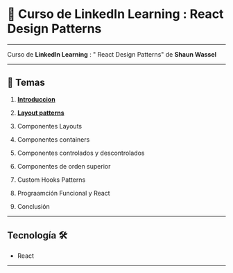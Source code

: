 # :star2: Curso de LinkedIn Learning : React Design Patterns

---

Curso de **LinkedIn Learning** : " React Design Patterns" de **Shaun Wassel**

---

## :book: Temas

1. [**Introduccion**](https://github.com/eugenia1984/react-varios-cursos/blob/main/06_react_design_patterns/01_introduction.md)

2. [**Layout patterns**](https://github.com/eugenia1984/react-varios-cursos/blob/main/06_react_design_patterns/02_layout_patterns.md)

3. Componentes Layouts

4. Componentes containers

5. Componentes controlados y descontrolados

6. Componentes de orden superior

7. Custom Hooks Patterns

8. Prograamción Funcional y React

9. Conclusión


---

## Tecnología 🛠️

- React

---
